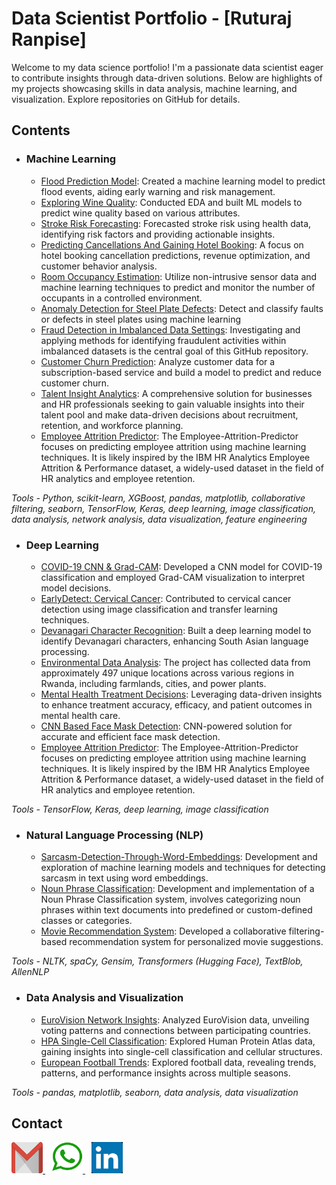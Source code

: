 # Data Scientist Portfolio - [Ruturaj Ranpise] 
 
Welcome to my data science portfolio! I'm a passionate data scientist eager to contribute insights through data-driven solutions. Below are highlights of my projects showcasing skills in data analysis, machine learning, and visualization. Explore repositories on GitHub for details. 
 
## Contents 

- ### **Machine Learning**
  - [Flood Prediction Model](https://github.com/ruturaj0626/Flood-Prediction-Model): Created a machine learning model to predict flood events, aiding early warning and risk management.
  - [Exploring Wine Quality](https://github.com/ruturaj0626/Exploring_Wine_Quality_EDA_ML): Conducted EDA and built ML models to predict wine quality based on various attributes.
  - [Stroke Risk Forecasting](https://github.com/ruturaj0626/Forecasting-Stroke-Risk_An-In-Depth-Analysis): Forecasted stroke risk using health data, identifying risk factors and providing actionable insights.
  - [Predicting Cancellations And Gaining Hotel Booking](https://github.com/ruturaj0626/Predicting-Cancellations-And-Gaining-Hotel-Booking): A focus on hotel booking cancellation predictions, revenue optimization, and customer behavior analysis.
  - [Room Occupancy Estimation](https://github.com/ruturaj0626/Room-Occupancy-Estimation): Utilize non-intrusive sensor data and machine learning techniques to predict and monitor the number of occupants in a controlled environment. 
  - [Anomaly Detection for Steel Plate Defects](https://github.com/ruturaj0626/Anomaly-Detection-for-Steel-Plate-Defects): Detect and classify faults or defects in steel plates using machine learning
  - [Fraud Detection in Imbalanced Data Settings](https://github.com/ruturaj0626/Fraud-Detection-in-Imbalanced-Data-Settings): Investigating and applying methods for identifying fraudulent activities within imbalanced datasets is the central goal of this GitHub repository.
  - [Customer Churn Prediction](https://github.com/ruturaj0626/Customer-Churn-Prediction): Analyze customer data for a subscription-based service and build a model to predict and reduce customer churn. 
  - [Talent Insight Analytics](https://github.com/ruturaj0626/Talent-Insight-Analytics): A comprehensive solution for businesses and HR professionals seeking to gain valuable insights into their talent pool and make data-driven decisions about recruitment, retention, and workforce planning.
  - [Employee Attrition Predictor](https://github.com/ruturaj0626/Employee-Attrition-Predictor): The Employee-Attrition-Predictor focuses on predicting employee attrition using machine learning techniques. It is likely inspired by the IBM HR Analytics Employee Attrition & Performance dataset, a widely-used dataset in the field of HR analytics and employee retention.


    
*Tools - Python, scikit-learn, XGBoost, pandas, matplotlib, collaborative filtering, seaborn, TensorFlow, Keras, deep learning, image classification, data analysis, network analysis, data visualization, feature engineering*
 
- ### **Deep Learning**
  - [COVID-19 CNN & Grad-CAM](https://github.com/ruturaj0626/COVID-19-CNN-Grad-CAM-Visualization): Developed a CNN model for COVID-19 classification and employed Grad-CAM visualization to interpret model decisions.
  - [EarlyDetect: Cervical Cancer](https://github.com/ruturaj0626/EarlyDetect-Cervical-Cancer-Screening-Baseline): Contributed to cervical cancer detection using image classification and transfer learning techniques.
  - [Devanagari Character Recognition](https://github.com/ruturaj0626/Deep-Learning-Identify-Devanagari-Character): Built a deep learning model to identify Devanagari characters, enhancing South Asian language processing.
  - [Environmental Data Analysis](https://github.com/ruturaj0626/Environmental-Data-Analysis): The project has collected data from approximately 497 unique locations across various regions in Rwanda, including farmlands, cities, and power plants.
  - [Mental Health Treatment Decisions](https://github.com/ruturaj0626/Mental-Health-Treatment-Decisions-Using-ML): Leveraging data-driven insights to enhance treatment accuracy, efficacy, and patient outcomes in mental health care.
  - [CNN Based Face Mask Detection](https://github.com/ruturaj0626/CNN-Based-Face-Mask-Detection): CNN-powered solution for accurate and efficient face mask detection.
  - [Employee Attrition Predictor](https://github.com/ruturaj0626/Employee-Attrition-Predictor/tree/main): The Employee-Attrition-Predictor focuses on predicting employee attrition using machine learning techniques. It is likely inspired by the IBM HR Analytics Employee Attrition & Performance dataset, a widely-used dataset in the field of HR analytics and employee retention.  

*Tools - TensorFlow, Keras, deep learning, image classification*
- ### **Natural Language Processing (NLP)**
  - [Sarcasm-Detection-Through-Word-Embeddings](https://github.com/ruturaj0626/Sarcasm-Detection-Through-Word-Embeddings): Development and exploration of machine learning models and techniques for detecting sarcasm in text using word embeddings.
  - [Noun Phrase Classification](https://github.com/ruturaj0626/Noun-Phrase-Classification): Development and implementation of a Noun Phrase Classification system, involves categorizing noun phrases within text documents into predefined or custom-defined classes or categories.
  - [Movie Recommendation System](https://github.com/ruturaj0626/Movie_Recommendation_System): Developed a collaborative filtering-based recommendation system for personalized movie suggestions.

    
*Tools - NLTK, spaCy, Gensim, Transformers (Hugging Face), TextBlob, AllenNLP*

- ### **Data Analysis and Visualization**
  - [EuroVision Network Insights](https://github.com/ruturaj0626/EuroVision-Network-Insights-Unveiling-Connections): Analyzed EuroVision data, unveiling voting patterns and connections between participating countries.
  - [HPA Single-Cell Classification](https://github.com/ruturaj0626/EDA-For-HPA-Single-Cell-Classification): Explored Human Protein Atlas data, gaining insights into single-cell classification and cellular structures.
  - [European Football Trends](https://github.com/ruturaj0626/Exploring-European-Football-Trends-2012-2023): Explored football data, revealing trends, patterns, and performance insights across multiple seasons.

*Tools - pandas, matplotlib, seaborn, data analysis, data visualization*

## Contact

<p>
  <a href="mailto:ruturaj26201@gmail.com" style="margin-right: 10px;">
    <img src="https://github.com/ruturaj0626/Data-Science-Portfolio/blob/main/email.png" alt="Email" width="50" height="50">
  </a>  

  <a href="https://wa.me/919579411956" style="margin-right: 10px;">
    <img src="https://github.com/ruturaj0626/Data-Science-Portfolio/blob/main/wa.png" alt="WhatsApp" width="50" height="50">
  </a>  

  <a href="https://www.linkedin.com/in/ruturaj-ranpise/">
    <img src="https://github.com/ruturaj0626/Data-Science-Portfolio/blob/main/LinkedIn.jpg" alt="LinkedIn" width="50" height="50">
  </a>  
</p>





<!-- Replace with actual website URL -->
<!-- 
<a href="https://www.yourwebsite.com"> 
  <img src="https://github.com/ruturaj0626/Data-Science-Portfolio/blob/main/Website.png" alt="Website" width="30" height="30">
</a> -->


